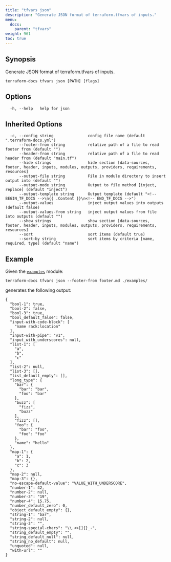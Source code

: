 ```yaml
---
title: "tfvars json"
description: "Generate JSON format of terraform.tfvars of inputs."
menu:
  docs:
    parent: "tfvars"
weight: 961
toc: true
---
```


## Synopsis

Generate JSON format of terraform.tfvars of inputs.

```console
terraform-docs tfvars json [PATH] [flags]
```

## Options

```console
  -h, --help   help for json
```

## Inherited Options

```console
  -c, --config string               config file name (default ".terraform-docs.yml")
      --footer-from string          relative path of a file to read footer from (default "")
      --header-from string          relative path of a file to read header from (default "main.tf")
      --hide strings                hide section [data-sources, footer, header, inputs, modules, outputs, providers, requirements, resources]
      --output-file string          File in module directory to insert output into (default "")
      --output-mode string          Output to file method [inject, replace] (default "inject")
      --output-template string      Output template (default "<!-- BEGIN_TF_DOCS -->\n{{ .Content }}\n<!-- END_TF_DOCS -->")
      --output-values               inject output values into outputs (default false)
      --output-values-from string   inject output values from file into outputs (default "")
      --show strings                show section [data-sources, footer, header, inputs, modules, outputs, providers, requirements, resources]
      --sort                        sort items (default true)
      --sort-by string              sort items by criteria [name, required, type] (default "name")
```

## Example

Given the [`examples`][examples] module:

```shell
terraform-docs tfvars json --footer-from footer.md ./examples/
```

generates the following output:

    {
      "bool-1": true,
      "bool-2": false,
      "bool-3": true,
      "bool_default_false": false,
      "input-with-code-block": [
        "name rack:location"
      ],
      "input-with-pipe": "v1",
      "input_with_underscores": null,
      "list-1": [
        "a",
        "b",
        "c"
      ],
      "list-2": null,
      "list-3": [],
      "list_default_empty": [],
      "long_type": {
        "bar": {
          "bar": "bar",
          "foo": "bar"
        },
        "buzz": [
          "fizz",
          "buzz"
        ],
        "fizz": [],
        "foo": {
          "bar": "foo",
          "foo": "foo"
        },
        "name": "hello"
      },
      "map-1": {
        "a": 1,
        "b": 2,
        "c": 3
      },
      "map-2": null,
      "map-3": {},
      "no-escape-default-value": "VALUE_WITH_UNDERSCORE",
      "number-1": 42,
      "number-2": null,
      "number-3": "19",
      "number-4": 15.75,
      "number_default_zero": 0,
      "object_default_empty": {},
      "string-1": "bar",
      "string-2": null,
      "string-3": "",
      "string-special-chars": "\\.<>[]{}_-",
      "string_default_empty": "",
      "string_default_null": null,
      "string_no_default": null,
      "unquoted": null,
      "with-url": ""
    }

[examples]: https://github.com/terraform-docs/terraform-docs/tree/master/examples
